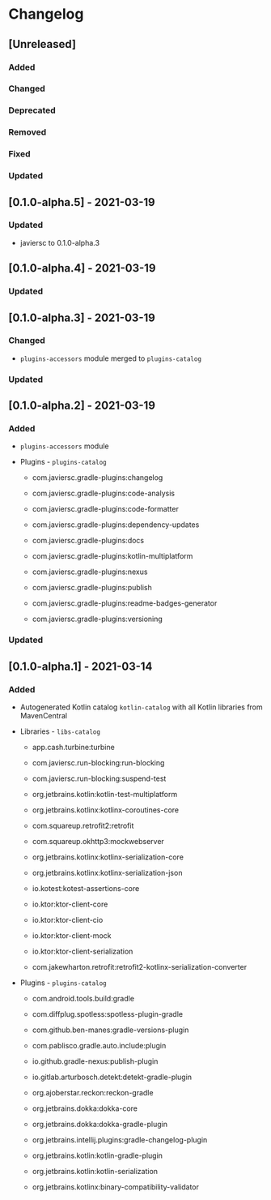 # Changelog

## [Unreleased]

### Added

### Changed

### Deprecated

### Removed

### Fixed

### Updated

## [0.1.0-alpha.5] - 2021-03-19

### Updated

  - javiersc to 0.1.0-alpha.3

## [0.1.0-alpha.4] - 2021-03-19

### Updated

## [0.1.0-alpha.3] - 2021-03-19

### Changed

  - `plugins-accessors` module merged to `plugins-catalog`

### Updated

## [0.1.0-alpha.2] - 2021-03-19

### Added

  - `plugins-accessors` module

  - Plugins - `plugins-catalog`

    - com.javiersc.gradle-plugins:changelog

    - com.javiersc.gradle-plugins:code-analysis

    - com.javiersc.gradle-plugins:code-formatter

    - com.javiersc.gradle-plugins:dependency-updates

    - com.javiersc.gradle-plugins:docs

    - com.javiersc.gradle-plugins:kotlin-multiplatform

    - com.javiersc.gradle-plugins:nexus

    - com.javiersc.gradle-plugins:publish

    - com.javiersc.gradle-plugins:readme-badges-generator

    - com.javiersc.gradle-plugins:versioning

### Updated

## [0.1.0-alpha.1] - 2021-03-14

### Added

  - Autogenerated Kotlin catalog `kotlin-catalog` with all Kotlin libraries from MavenCentral

  - Libraries - `libs-catalog`

    - app.cash.turbine:turbine

    - com.javiersc.run-blocking:run-blocking

    - com.javiersc.run-blocking:suspend-test

    - org.jetbrains.kotlin:kotlin-test-multiplatform

    - org.jetbrains.kotlinx:kotlinx-coroutines-core

    - com.squareup.retrofit2:retrofit

    - com.squareup.okhttp3:mockwebserver

    - org.jetbrains.kotlinx:kotlinx-serialization-core

    - org.jetbrains.kotlinx:kotlinx-serialization-json

    - io.kotest:kotest-assertions-core

    - io.ktor:ktor-client-core 

    - io.ktor:ktor-client-cio

    - io.ktor:ktor-client-mock

    - io.ktor:ktor-client-serialization

    - com.jakewharton.retrofit:retrofit2-kotlinx-serialization-converter

  - Plugins - `plugins-catalog`

    - com.android.tools.build:gradle

    - com.diffplug.spotless:spotless-plugin-gradle

    - com.github.ben-manes:gradle-versions-plugin

    - com.pablisco.gradle.auto.include:plugin

    - io.github.gradle-nexus:publish-plugin

    - io.gitlab.arturbosch.detekt:detekt-gradle-plugin

    - org.ajoberstar.reckon:reckon-gradle

    - org.jetbrains.dokka:dokka-core

    - org.jetbrains.dokka:dokka-gradle-plugin

    - org.jetbrains.intellij.plugins:gradle-changelog-plugin

    - org.jetbrains.kotlin:kotlin-gradle-plugin

    - org.jetbrains.kotlin:kotlin-serialization

    - org.jetbrains.kotlinx:binary-compatibility-validator

